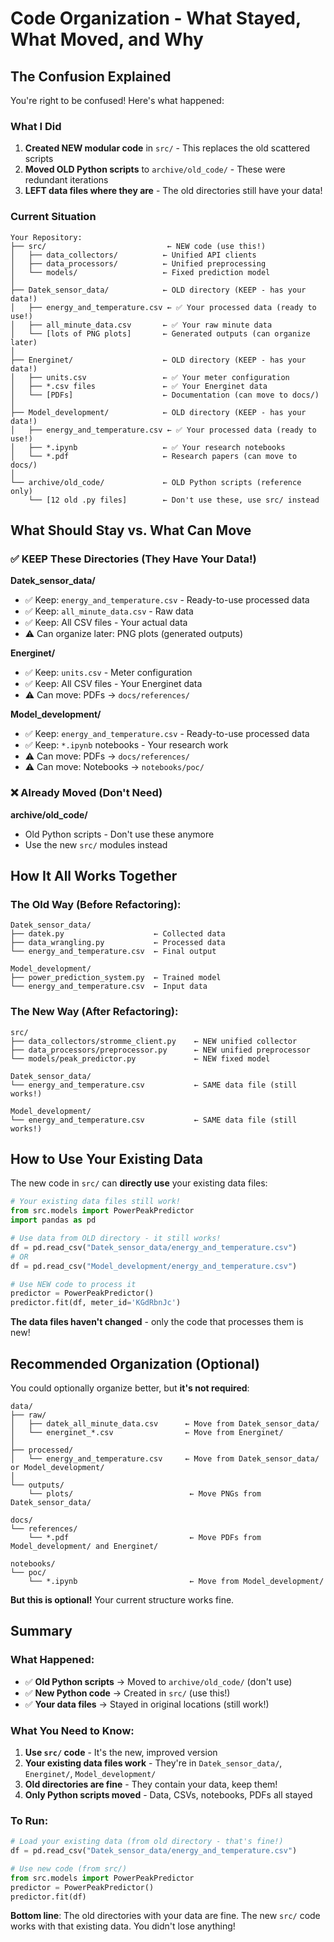 # Code Organization - What Stayed, What Moved, and Why

## The Confusion Explained

You're right to be confused! Here's what happened:

### What I Did

1. **Created NEW modular code** in `src/` - This replaces the old scattered scripts
2. **Moved OLD Python scripts** to `archive/old_code/` - These were redundant iterations
3. **LEFT data files where they are** - The old directories still have your data!

### Current Situation

```
Your Repository:
├── src/                           ← NEW code (use this!)
│   ├── data_collectors/          ← Unified API clients
│   ├── data_processors/          ← Unified preprocessing
│   └── models/                   ← Fixed prediction model
│
├── Datek_sensor_data/            ← OLD directory (KEEP - has your data!)
│   ├── energy_and_temperature.csv ← ✅ Your processed data (ready to use!)
│   ├── all_minute_data.csv       ← ✅ Your raw minute data
│   └── [lots of PNG plots]       ← Generated outputs (can organize later)
│
├── Energinet/                    ← OLD directory (KEEP - has your data!)
│   ├── units.csv                 ← ✅ Your meter configuration
│   ├── *.csv files               ← ✅ Your Energinet data
│   └── [PDFs]                    ← Documentation (can move to docs/)
│
├── Model_development/            ← OLD directory (KEEP - has your data!)
│   ├── energy_and_temperature.csv ← ✅ Your processed data (ready to use!)
│   ├── *.ipynb                   ← ✅ Your research notebooks
│   └── *.pdf                     ← Research papers (can move to docs/)
│
└── archive/old_code/             ← OLD Python scripts (reference only)
    └── [12 old .py files]        ← Don't use these, use src/ instead
```

## What Should Stay vs. What Can Move

### ✅ KEEP These Directories (They Have Your Data!)

**Datek_sensor_data/**
- ✅ Keep: `energy_and_temperature.csv` - Ready-to-use processed data
- ✅ Keep: `all_minute_data.csv` - Raw data
- ✅ Keep: All CSV files - Your actual data
- ⚠️ Can organize later: PNG plots (generated outputs)

**Energinet/**
- ✅ Keep: `units.csv` - Meter configuration
- ✅ Keep: All CSV files - Your Energinet data
- ⚠️ Can move: PDFs → `docs/references/`

**Model_development/**
- ✅ Keep: `energy_and_temperature.csv` - Ready-to-use processed data
- ✅ Keep: `*.ipynb` notebooks - Your research work
- ⚠️ Can move: PDFs → `docs/references/`
- ⚠️ Can move: Notebooks → `notebooks/poc/`

### ❌ Already Moved (Don't Need)

**archive/old_code/**
- Old Python scripts - Don't use these anymore
- Use the new `src/` modules instead

## How It All Works Together

### The Old Way (Before Refactoring):
```
Datek_sensor_data/
├── datek.py                    ← Collected data
├── data_wrangling.py           ← Processed data
└── energy_and_temperature.csv  ← Final output

Model_development/
├── power_prediction_system.py  ← Trained model
└── energy_and_temperature.csv  ← Input data
```

### The New Way (After Refactoring):
```
src/
├── data_collectors/stromme_client.py    ← NEW unified collector
├── data_processors/preprocessor.py      ← NEW unified preprocessor
└── models/peak_predictor.py             ← NEW fixed model

Datek_sensor_data/
└── energy_and_temperature.csv           ← SAME data file (still works!)

Model_development/
└── energy_and_temperature.csv           ← SAME data file (still works!)
```

## How to Use Your Existing Data

The new code in `src/` can **directly use** your existing data files:

```python
# Your existing data files still work!
from src.models import PowerPeakPredictor
import pandas as pd

# Use data from OLD directory - it still works!
df = pd.read_csv("Datek_sensor_data/energy_and_temperature.csv")
# OR
df = pd.read_csv("Model_development/energy_and_temperature.csv")

# Use NEW code to process it
predictor = PowerPeakPredictor()
predictor.fit(df, meter_id='KGdRbnJc')
```

**The data files haven't changed** - only the code that processes them is new!

## Recommended Organization (Optional)

You could optionally organize better, but **it's not required**:

```
data/
├── raw/
│   ├── datek_all_minute_data.csv      ← Move from Datek_sensor_data/
│   └── energinet_*.csv                ← Move from Energinet/
│
├── processed/
│   └── energy_and_temperature.csv     ← Move from Datek_sensor_data/ or Model_development/
│
└── outputs/
    └── plots/                          ← Move PNGs from Datek_sensor_data/

docs/
└── references/
    └── *.pdf                           ← Move PDFs from Model_development/ and Energinet/

notebooks/
└── poc/
    └── *.ipynb                         ← Move from Model_development/
```

**But this is optional!** Your current structure works fine.

## Summary

### What Happened:
- ✅ **Old Python scripts** → Moved to `archive/old_code/` (don't use)
- ✅ **New Python code** → Created in `src/` (use this!)
- ✅ **Your data files** → Stayed in original locations (still work!)

### What You Need to Know:
1. **Use `src/` code** - It's the new, improved version
2. **Your existing data files work** - They're in `Datek_sensor_data/`, `Energinet/`, `Model_development/`
3. **Old directories are fine** - They contain your data, keep them!
4. **Only Python scripts moved** - Data, CSVs, notebooks, PDFs all stayed

### To Run:
```python
# Load your existing data (from old directory - that's fine!)
df = pd.read_csv("Datek_sensor_data/energy_and_temperature.csv")

# Use new code (from src/)
from src.models import PowerPeakPredictor
predictor = PowerPeakPredictor()
predictor.fit(df)
```

**Bottom line**: The old directories with your data are fine. The new `src/` code works with that existing data. You didn't lose anything!

